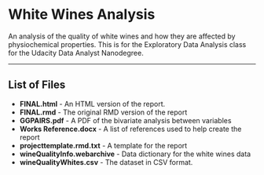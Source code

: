 # White Wines Analysis

An analysis of the quality of white wines and how they are affected by
physiochemical properties. This is for the Exploratory Data Analysis class
for the Udacity Data Analyst Nanodegree.

---

## List of Files

* **FINAL.html**              -   An HTML version of the report.
* **FINAL.rmd**               -   The original RMD version of the report
* **GGPAIRS.pdf**             -   A PDF of the bivariate analysis between variables
* **Works Reference.docx**    -   A list of references used to help create the report
* **projecttemplate.rmd.txt**	-   A template for the report
* **wineQualityInfo.webarchive** - Data dictionary for the white wines data
* **wineQualityWhites.csv**	  -   The dataset in CSV format.
